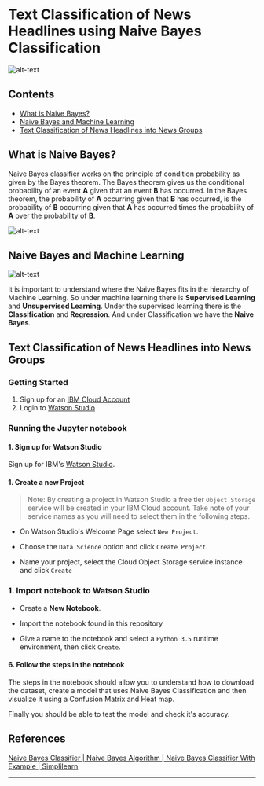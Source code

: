 # Text Classification of News Headlines using Naive Bayes Classification

![alt-text](https://cdn-images-1.medium.com/max/800/1*HgXA9v1EsqlrRDaC_iORhQ.png "Test Alt Text")

## Contents
+ [What is Naive Bayes?](https://github.com/bedangSen/Text-Classification-of-News-Headlines-using-Naives-Bayes-Classification/blob/master/README.md#what-is-naives-bayes)
+ [Naive Bayes and Machine Learning](https://github.com/bedangSen/Text-Classification-of-News-Headlines-using-Naives-Bayes-Classification/blob/master/README.md#naives-bayes-and-machine-learning)
+ [Text Classification of News Headlines into News Groups](https://github.com/bedangSen/Text-Classification-of-News-Headlines-using-Naives-Bayes-Classification/blob/master/README.md#text-classification-of-news-headlines-into-news-groups)

## What is Naive Bayes?

Naive Bayes classifier works on the principle of condition probability as given by the Bayes theorem. The Bayes theorem gives us the conditional probability of an event **A** given that an event **B** has occurred. In the Bayes theorem, the probability of **A** occurring given that **B** has occurred, is the probability of **B** occurring given that **A** has occurred times the probability of **A** over the probability of **B**. 

![alt-text](https://cdn-images-1.medium.com/max/800/1*LB-G6WBuswEfpg20FMighA.png)

## Naive Bayes and Machine Learning

![alt-text](https://github.com/bedangSen/Text-Classification-of-News-Headlines-using-Naives-Bayes-Classification/blob/master/Naives%20Bayes%20in%20Machine%20Learning.png)

It is important to understand where the Naive Bayes fits in the hierarchy of Machine Learning. So under machine learning there is **Supervised Learning** and **Unsupervised Learning**. Under the supervised learning there is the **Classification** and **Regression**. And under Classification we have the **Naive Bayes**. 

## Text Classification of News Headlines into News Groups

### Getting Started 

1. Sign up for an [IBM Cloud Account](https://console.bluemix.net/registration/)
1. Login to [Watson Studio](https://www.ibm.com/cloud/watson-studio)

### Running the Jupyter notebook

#### 1. Sign up for Watson Studio

Sign up for IBM's [Watson Studio](https://dataplatform.ibm.com/).

#### 1. Create a new Project

> Note: By creating a project in Watson Studio a free tier `Object Storage` service will be created in your IBM Cloud account. Take note of your service names as you will need to select them in the following steps.

* On Watson Studio's Welcome Page select `New Project`.

* Choose the `Data Science` option and click `Create Project`.

* Name your project, select the Cloud Object Storage service instance and click `Create`

### 1. Import notebook to Watson Studio

* Create a **New Notebook**.

* Import the notebook found in this repository

* Give a name to the notebook and select a `Python 3.5` runtime environment, then click `Create`.

#### 6. Follow the steps in the notebook

The steps in the notebook should allow you to understand how to download the dataset, create a model that uses Naive Bayes Classification and then visualize it using a Confusion Matrix and Heat map. 

Finally you should be able to test the model and check it's accuracy.

## References 

[Naive Bayes Classifier | Naive Bayes Algorithm | Naive Bayes Classifier With Example | Simplilearn](https://www.youtube.com/watch?v=l3dZ6ZNFjo0)

***
